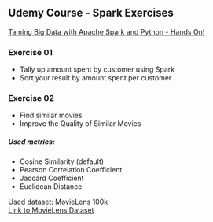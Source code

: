 ## Udemy Course - Spark Exercises
[Taming Big Data with Apache Spark and Python - Hands On!](https://www.udemy.com/taming-big-data-with-apache-spark-hands-on)

### Exercise 01
- Tally up amount spent by customer using Spark
- Sort your result by amount spent per customer

### Exercise 02
- Find similar movies
- Improve the Quality of Similar Movies  

##### Used metrics:
- Cosine Similarity (default)
- Pearson Correlation Coefficient
- Jaccard Coefficient
- Euclidean Distance  
  
Used dataset: MovieLens 100k  
[Link to MovieLens Dataset](https://grouplens.org/datasets/movielens/)

